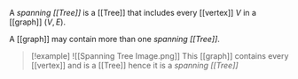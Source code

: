 A _spanning [[Tree]]_ is a [[Tree]] that includes every [[vertex]] $V$ in a [[graph]] $(V, E)$.

A [[graph]] may contain more than one _spanning [[Tree]]_.

> [!example]
> ![[Spanning Tree Image.png]]
> This [[graph]] contains every [[vertex]] and is a [[Tree]] hence it is a _spanning [[Tree]]_